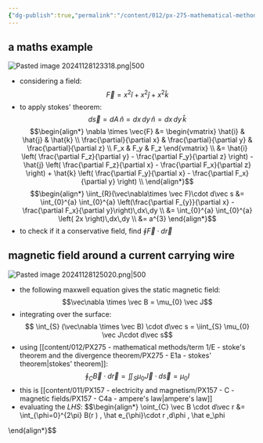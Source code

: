 ```yaml
---
{"dg-publish":true,"permalink":"/content/012/px-275-mathematical-methods/term-1/e-stoke-s-theorem-and-the-divergence-theorem/px-275-e1b-examples/","noteIcon":"1","created":"2024-11-28T12:29:28.396+00:00","updated":"2024-11-28T12:56:49.077+00:00"}
---
```


## a maths example
![Pasted image 20241128123318.png|500](/img/user/pics/Pasted%20image%2020241128123318.png)
- considering a field:
$$\vec F = x^{2} \hat i + x^{2} \hat j + x^{2} \hat k$$
- to apply stokes' theorem:
$$d\vec s = dA\, \hat n = dx\, dy \, \hat n = dx\,dy \, \hat k$$
$$\begin{align*}
	\nabla \times \vec{F} &= \begin{vmatrix} \hat{i} & \hat{j} & \hat{k} \\ \frac{\partial}{\partial x} & \frac{\partial}{\partial y} & \frac{\partial}{\partial z} \\ F_x & F_y & F_z \end{vmatrix} \\
	&= \hat{i} \left( \frac{\partial F_z}{\partial y} - \frac{\partial F_y}{\partial z} \right) - \hat{j} \left( \frac{\partial F_z}{\partial x} - \frac{\partial F_x}{\partial z} \right) + \hat{k} \left( \frac{\partial F_y}{\partial x} - \frac{\partial F_x}{\partial y} \right) \\
\end{align*}$$
$$\begin{align*}
	\iint_{R}(\vec\nabla\times \vec F)\cdot d\vec s &= \int_{0}^{a} \int_{0}^{a} \left(\frac{\partial F_{y}}{\partial x}  - \frac{\partial F_x}{\partial y}\right)\,dx\,dy \\
	&= \int_{0}^{a} \int_{0}^{a} \left( 2x \right)\,dx\,dy \\
	&= a^{3}
\end{align*}$$
- to check if it a conservative field, find $\oint \vec F\cdot d\vec r$

## magnetic field around a current carrying wire
![Pasted image 20241128125020.png|500](/img/user/pics/Pasted%20image%2020241128125020.png)
- the following maxwell equation gives the static magnetic field:
$$\vec\nabla \times \vec B = \mu_{0} \vec J$$
- integrating over the surface:
$$ \int_{S} (\vec\nabla \times \vec B) \cdot d\vec s = \iint_{S} \mu_{0} \vec J\cdot d\vec s$$
- using [[content/012/PX275 - mathematical methods/term 1/E - stoke's theorem and the divergence theorem/PX275 - E1a - stokes' theorem\|stokes' theorem]]:
$$\oint_{C} \vec B \cdot d\vec r = \iint_{S} \mu_{0} \vec J \cdot d\vec s = \mu_{0}I$$
- this is [[content/011/PX157 - electricity and magnetism/PX157 - C - magnetic fields/PX157 - C4a - ampere's law\|ampere's law]]
- evaluating the $LHS:$ 
$$\begin{align*}
	\oint_{C} \vec B \cdot d\vec r &= \int_{\phi=0}^{2\pi} B(r ) \, \hat e_{\phi}\cdot r \,d\phi \, \hat e_\phi
	
\end{align*}$$